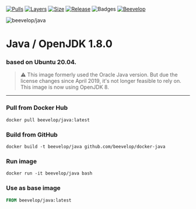 [![Pulls](https://shields.beevelop.com/docker/pulls/beevelop/java.svg?style=flat-square)](https://links.beevelop.com/d-java)
[![Layers](https://shields.beevelop.com/docker/image/layers/beevelop/java/latest.svg?style=flat-square)](https://links.beevelop.com/d-java)
[![Size](https://shields.beevelop.com/docker/image/size/beevelop/java/latest.svg?style=flat-square)](https://links.beevelop.com/d-java)
[![Release](https://shields.beevelop.com/github/release/beevelop/docker-java.svg?style=flat-square)](https://github.com/beevelop/docker-java/releases)
![Badges](https://shields.beevelop.com/badge/badges-7-brightgreen.svg?style=flat-square)
[![Beevelop](https://links.beevelop.com/honey-badge)](https://beevelop.com)

![beevelop/java](/icon.png?raw=true)

# Java / OpenJDK 1.8.0

### based on Ubuntu 20.04.

> ⚠ This image formerly used the Oracle Java version. But due the license changes since April 2019, it's not longer feasible to rely on. This image is now using OpenJDK 8.

---

### Pull from Docker Hub

```
docker pull beevelop/java:latest
```

### Build from GitHub

```
docker build -t beevelop/java github.com/beevelop/docker-java
```

### Run image

```
docker run -it beevelop/java bash
```

### Use as base image

```Dockerfile
FROM beevelop/java:latest
```
